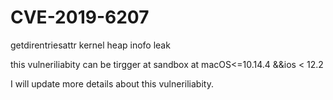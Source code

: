 # CVE-2019-6207
getdirentriesattr  kernel  heap  inofo leak




this vulneriliabity  can be tirgger at sandbox at macOS<=10.14.4 &&ios < 12.2



I will update  more details about this vulneriliabity.
